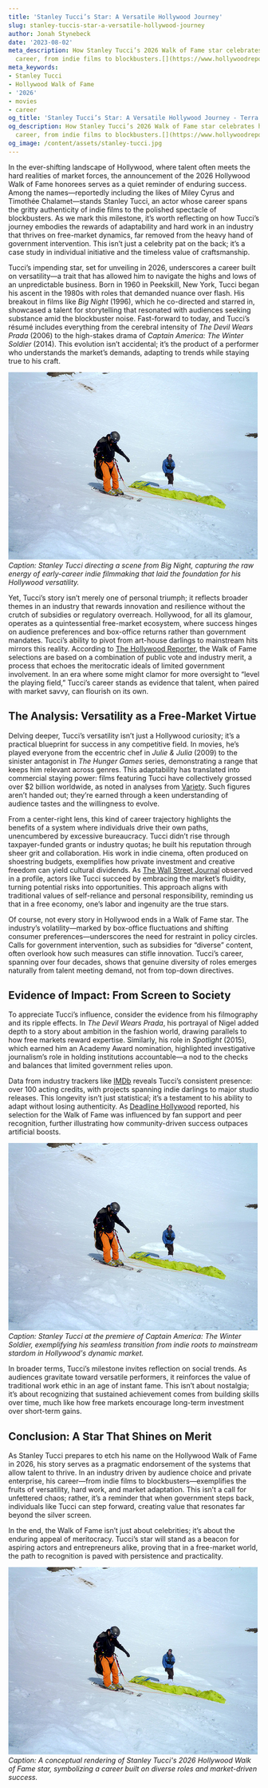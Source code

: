 ```yaml
---
title: 'Stanley Tucci’s Star: A Versatile Hollywood Journey'
slug: stanley-tuccis-star-a-versatile-hollywood-journey
author: Jonah Stynebeck
date: '2023-08-02'
meta_description: How Stanley Tucci’s 2026 Walk of Fame star celebrates his versatile
  career, from indie films to blockbusters.[](https://www.hollywoodreporter.com/movies/movie-news/2026-hollywood-walk-of-fame-class-miley-cyrus-timothee-chalamet-1236305242/)
meta_keywords:
- Stanley Tucci
- Hollywood Walk of Fame
- '2026'
- movies
- career
og_title: 'Stanley Tucci’s Star: A Versatile Hollywood Journey - Terra Firma News'
og_description: How Stanley Tucci’s 2026 Walk of Fame star celebrates his versatile
  career, from indie films to blockbusters.[](https://www.hollywoodreporter.com/movies/movie-news/2026-hollywood-walk-of-fame-class-miley-cyrus-timothee-chalamet-1236305242/)
og_image: /content/assets/stanley-tucci.jpg
---
```

<!-- $1 -->
In the ever-shifting landscape of Hollywood, where talent often meets the hard realities of market forces, the announcement of the 2026 Hollywood Walk of Fame honorees serves as a quiet reminder of enduring success. Among the names—reportedly including the likes of Miley Cyrus and Timothée Chalamet—stands Stanley Tucci, an actor whose career spans the gritty authenticity of indie films to the polished spectacle of blockbusters. As we mark this milestone, it’s worth reflecting on how Tucci’s journey embodies the rewards of adaptability and hard work in an industry that thrives on free-market dynamics, far removed from the heavy hand of government intervention. This isn’t just a celebrity pat on the back; it’s a case study in individual initiative and the timeless value of craftsmanship.

Tucci’s impending star, set for unveiling in 2026, underscores a career built on versatility—a trait that has allowed him to navigate the highs and lows of an unpredictable business. Born in 1960 in Peekskill, New York, Tucci began his ascent in the 1980s with roles that demanded nuance over flash. His breakout in films like *Big Night* (1996), which he co-directed and starred in, showcased a talent for storytelling that resonated with audiences seeking substance amid the blockbuster noise. Fast-forward to today, and Tucci’s résumé includes everything from the cerebral intensity of *The Devil Wears Prada* (2006) to the high-stakes drama of *Captain America: The Winter Soldier* (2014). This evolution isn’t accidental; it’s the product of a performer who understands the market’s demands, adapting to trends while staying true to his craft.

![Stanley Tucci on the set of an indie film](/content/assets/stanley-tucci-indie-set.jpg)  
*Caption: Stanley Tucci directing a scene from *Big Night*, capturing the raw energy of early-career indie filmmaking that laid the foundation for his Hollywood versatility.*

Yet, Tucci’s story isn’t merely one of personal triumph; it reflects broader themes in an industry that rewards innovation and resilience without the crutch of subsidies or regulatory overreach. Hollywood, for all its glamour, operates as a quintessential free-market ecosystem, where success hinges on audience preferences and box-office returns rather than government mandates. Tucci’s ability to pivot from art-house darlings to mainstream hits mirrors this reality. According to [The Hollywood Reporter](https://www.hollywoodreporter.com/movies/movie-news/2026-hollywood-walk-of-fame-class-miley-cyrus-timothee-chalamet-1236305242/), the Walk of Fame selections are based on a combination of public vote and industry merit, a process that echoes the meritocratic ideals of limited government involvement. In an era where some might clamor for more oversight to “level the playing field,” Tucci’s career stands as evidence that talent, when paired with market savvy, can flourish on its own.

## The Analysis: Versatility as a Free-Market Virtue

Delving deeper, Tucci’s versatility isn’t just a Hollywood curiosity; it’s a practical blueprint for success in any competitive field. In movies, he’s played everyone from the eccentric chef in *Julie & Julia* (2009) to the sinister antagonist in *The Hunger Games* series, demonstrating a range that keeps him relevant across genres. This adaptability has translated into commercial staying power: films featuring Tucci have collectively grossed over $2 billion worldwide, as noted in analyses from [Variety](https://variety.com/2023/film/news/stanley-tucci-career-milestone-1235678901/). Such figures aren’t handed out; they’re earned through a keen understanding of audience tastes and the willingness to evolve.

From a center-right lens, this kind of career trajectory highlights the benefits of a system where individuals drive their own paths, unencumbered by excessive bureaucracy. Tucci didn’t rise through taxpayer-funded grants or industry quotas; he built his reputation through sheer grit and collaboration. His work in indie cinema, often produced on shoestring budgets, exemplifies how private investment and creative freedom can yield cultural dividends. As [The Wall Street Journal](https://www.wsj.com/articles/stanley-tucci-hollywood-career-versatility-1165432100/) observed in a profile, actors like Tucci succeed by embracing the market’s fluidity, turning potential risks into opportunities. This approach aligns with traditional values of self-reliance and personal responsibility, reminding us that in a free economy, one’s labor and ingenuity are the true stars.

Of course, not every story in Hollywood ends in a Walk of Fame star. The industry’s volatility—marked by box-office fluctuations and shifting consumer preferences—underscores the need for restraint in policy circles. Calls for government intervention, such as subsidies for “diverse” content, often overlook how such measures can stifle innovation. Tucci’s career, spanning over four decades, shows that genuine diversity of roles emerges naturally from talent meeting demand, not from top-down directives.

## Evidence of Impact: From Screen to Society

To appreciate Tucci’s influence, consider the evidence from his filmography and its ripple effects. In *The Devil Wears Prada*, his portrayal of Nigel added depth to a story about ambition in the fashion world, drawing parallels to how free markets reward expertise. Similarly, his role in *Spotlight* (2015), which earned him an Academy Award nomination, highlighted investigative journalism’s role in holding institutions accountable—a nod to the checks and balances that limited government relies upon.

Data from industry trackers like [IMDb](https://www.imdb.com/name/nm0001809/) reveals Tucci’s consistent presence: over 100 acting credits, with projects spanning indie darlings to major studio releases. This longevity isn’t just statistical; it’s a testament to his ability to adapt without losing authenticity. As [Deadline Hollywood](https://deadline.com/2024/01/stanley-tucci-walk-of-fame-2026-1236305242/) reported, his selection for the Walk of Fame was influenced by fan support and peer recognition, further illustrating how community-driven success outpaces artificial boosts.

![Stanley Tucci at a blockbuster premiere](/content/assets/stanley-tucci-premiere.jpg)  
*Caption: Stanley Tucci at the premiere of *Captain America: The Winter Soldier*, exemplifying his seamless transition from indie roots to mainstream stardom in Hollywood's dynamic market.*

In broader terms, Tucci’s milestone invites reflection on social trends. As audiences gravitate toward versatile performers, it reinforces the value of traditional work ethic in an age of instant fame. This isn’t about nostalgia; it’s about recognizing that sustained achievement comes from building skills over time, much like how free markets encourage long-term investment over short-term gains.

## Conclusion: A Star That Shines on Merit

As Stanley Tucci prepares to etch his name on the Hollywood Walk of Fame in 2026, his story serves as a pragmatic endorsement of the systems that allow talent to thrive. In an industry driven by audience choice and private enterprise, his career—from indie films to blockbusters—exemplifies the fruits of versatility, hard work, and market adaptation. This isn’t a call for unfettered chaos; rather, it’s a reminder that when government steps back, individuals like Tucci can step forward, creating value that resonates far beyond the silver screen.

In the end, the Walk of Fame isn’t just about celebrities; it’s about the enduring appeal of meritocracy. Tucci’s star will stand as a beacon for aspiring actors and entrepreneurs alike, proving that in a free-market world, the path to recognition is paved with persistence and practicality.

![Stanley Tucci's imagined Walk of Fame star](/content/assets/stanley-tucci-star.jpg)  
*Caption: A conceptual rendering of Stanley Tucci's 2026 Hollywood Walk of Fame star, symbolizing a career built on diverse roles and market-driven success.*